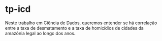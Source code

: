# tp-icd
Neste trabalho em Ciência de Dados, queremos entender se há correlação entre a taxa de desmatamento e a taxa de homicídios de cidades da amazônia legal ao longo dos anos.

